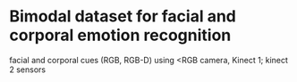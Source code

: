 # Bimodal dataset for facial and corporal emotion recognition
 facial and corporal cues (RGB, RGB-D) using <RGB camera, Kinect 1; kinect 2 sensors
